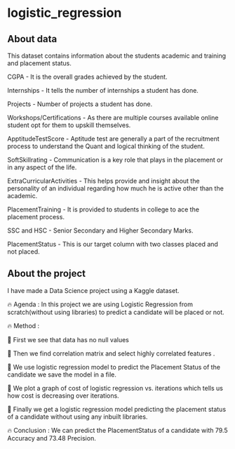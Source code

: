 # logistic_regression
## About data 
This dataset contains information about the students academic and training and placement status.

CGPA - It is the overall grades achieved by the student.

Internships - It tells the number of internships a student has done.

Projects - Number of projects a student has done.

Workshops/Certifications - As there are multiple courses available online student opt for them to upskill themselves.

ApptitudeTestScore - Aptitude test are generally a part of the recruitment process to understand the Quant and logical thinking of the student.

SoftSkillrating - Communication is a key role that plays in the placement or in any aspect of the life.

ExtraCurricularActivities - This helps provide and insight about the personality of an individual regarding how much he is active other than the academic.

PlacementTraining - It is provided to students in college to ace the placement process.

SSC and HSC - Senior Secondary and Higher Secondary Marks.

PlacementStatus - This is our target column with two classes placed and not placed.

## About the project 

I have made a Data Science project using a Kaggle dataset.

🔥 Agenda : In this project we are using Logistic Regression from scratch(without using libraries) to predict a candidate will be placed or not. 

 🔥 Method : 
 
🎯 First we see that data has no null values

🎯 Then we find correlation matrix and select highly correlated features .

🎯 We use logistic regression model to predict the Placement Status of the candidate we save the model in a file.

🎯 We plot a graph of cost of logistic regression vs. iterations which tells us how cost is decreasing over iterations.

🎯 Finally we get a logistic regression model predicting the placement status of a candidate without using any inbuilt libraries.

🔥 Conclusion : We can predict the PlacementStatus of a candidate with 79.5 Accuracy and 73.48 Precision.
